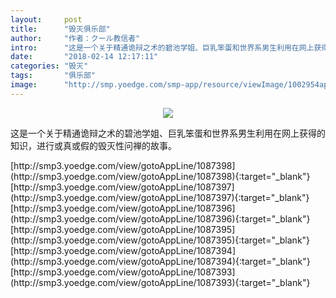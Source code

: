 ```yaml
---
layout:     post
title:      "毁灭俱乐部"
author:     "作者：クール教信者"
intro:      "这是一个关于精通诡辩之术的碧池学姐、巨乳笨蛋和世界系男生利用在网上获得的知识，进行或真或假的毁灭性问禅的故事。"
date:       "2018-02-14 12:17:11"
categories: "毁灭"
tags:       "俱乐部"
image:      "http://smp.yoedge.com/smp-app/resource/viewImage/1002954appline.png"
---
```

<div style="text-align: center">
<p><img src="http://smp.yoedge.com/smp-app/resource/viewImage/1002954appline.png"/></p>
</div>
<p class="post-meta">
<span>这是一个关于精通诡辩之术的碧池学姐、巨乳笨蛋和世界系男生利用在网上获得的知识，进行或真或假的毁灭性问禅的故事。</span>
</p>
[http://smp3.yoedge.com/view/gotoAppLine/1087398](http://smp3.yoedge.com/view/gotoAppLine/1087398){:target="_blank"}
[http://smp3.yoedge.com/view/gotoAppLine/1087397](http://smp3.yoedge.com/view/gotoAppLine/1087397){:target="_blank"}
[http://smp3.yoedge.com/view/gotoAppLine/1087396](http://smp3.yoedge.com/view/gotoAppLine/1087396){:target="_blank"}
[http://smp3.yoedge.com/view/gotoAppLine/1087395](http://smp3.yoedge.com/view/gotoAppLine/1087395){:target="_blank"}
[http://smp3.yoedge.com/view/gotoAppLine/1087394](http://smp3.yoedge.com/view/gotoAppLine/1087394){:target="_blank"}
[http://smp3.yoedge.com/view/gotoAppLine/1087393](http://smp3.yoedge.com/view/gotoAppLine/1087393){:target="_blank"}


